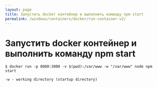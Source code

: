 ```yaml
---
layout: page
title: Запустить docker контейнер и выполнить команду npm start
permalink: /windows/containers/docker/run-container-v2/
---
```


# Запустить docker контейнер и выполнить команду npm start

    $ docker run -p 8080:3000 -v $(pwd):/var/www -w "/var/www" node npm start

    -w - working directory (startup directory)
